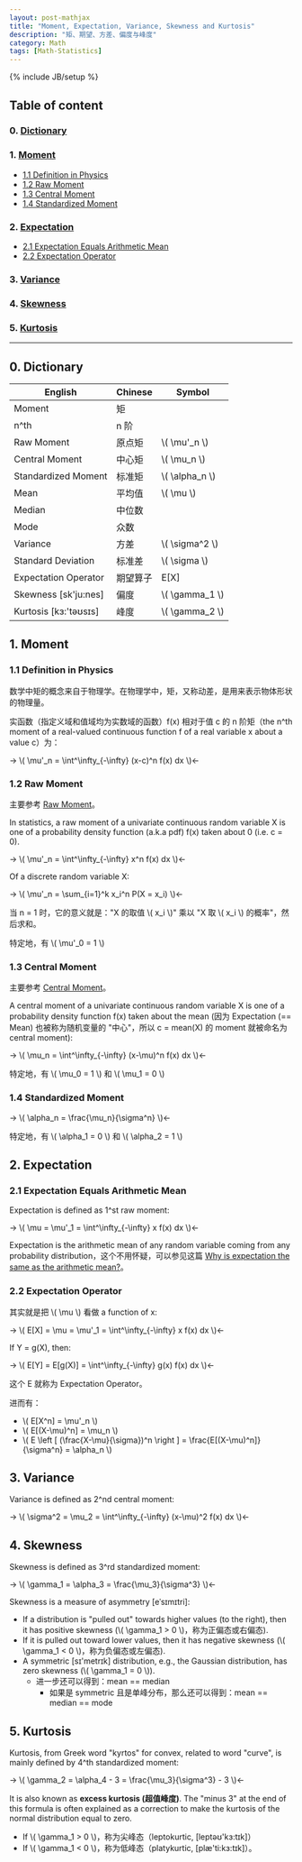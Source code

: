 ```yaml
---
layout: post-mathjax
title: "Moment, Expectation, Variance, Skewness and Kurtosis"
description: "矩、期望、方差、偏度与峰度"
category: Math
tags: [Math-Statistics]
---
```

{% include JB/setup %}

## Table of content

### 0. [Dictionary](#Dictionary)

### 1. [Moment](#Moment)
  
- [1.1 Definition in Physics](#definition-in-physics)
- [1.2 Raw Moment](#raw-moment)
- [1.3 Central Moment](#central-moment)   
- [1.4 Standardized Moment](#standardized-moment)

### 2. [Expectation](#Expectation)

- [2.1 Expectation Equals Arithmetic Mean](#expectation-eq-mean)
- [2.2 Expectation Operator](#expectation-operator)

### 3. [Variance](#Variance)

### 4. [Skewness](#Skewness)

### 5. [Kurtosis](#Kurtosis)

-----

## <a name="Dictionary"></a>0. Dictionary

| English               | Chinese  | Symbol           |
|-----------------------|----------|------------------|
| Moment                | 矩       |                  |
| n^th                  | n 阶     |                  |
| Raw Moment            | 原点矩   | \\( \mu'\_n \\)  |
| Central Moment        | 中心矩   | \\( \mu_n \\)    |
| Standardized Moment   | 标准矩   | \\( \alpha_n \\) |
| Mean                  | 平均值   | \\( \mu \\)      |
| Median                | 中位数   |                  | 
| Mode                  | 众数     |                  |
| Variance              | 方差     | \\( \sigma\^2 \\)|
| Standard Deviation    | 标准差   | \\( \sigma \\)   |
| Expectation Operator  | 期望算子 | E[X]             |
| Skewness [sk'ju:nes]  | 偏度     | \\( \gamma_1 \\) |
| Kurtosis [kɜ:'təʊsɪs] | 峰度     | \\( \gamma_2 \\) |

## <a name="Moment"></a>1. Moment

### <a name="definition-in-physics"></a>1.1 Definition in Physics

数学中矩的概念来自于物理学。在物理学中，矩，又称动差，是用来表示物体形状的物理量。  

实函数（指定义域和值域均为实数域的函数）f(x) 相对于值 c 的 n 阶矩（the n^th moment of a real-valued continuous function f of a real variable x about a value c）为：

<!-- 
\\( \int\^\infty\_\infty x  \\)  
\\( \int\_\infty\^\infty x  \\)   
\\( \int\^\infty\_{-\infty} x  \\)   
\\( u'\_n \\)  
\\( u'\_n = \int\^\infty\_{-\infty} x \\)  
-->

-> \\( \mu'\_n = \int\^\infty\_{-\infty} (x-c)\^n f(x) dx \\)<-

### <a name="raw-moment"></a>1.2 Raw Moment

主要参考 [Raw Moment](http://mathworld.wolfram.com/RawMoment.html)。  

In statistics, a raw moment of a univariate continuous random variable X is one of a probability density function (a.k.a pdf) f(x) taken about 0 (i.e. c = 0).  

-> \\( \mu'\_n = \int\^\infty\_{-\infty} x\^n f(x) dx \\)<-

Of a discrete random variable X:

-> \\( \mu'\_n = \sum\_{i=1}\^k x\_i\^n P(X = x_i) \\)<-

当 n = 1 时，它的意义就是："X 的取值 \\( x_i \\)" 乘以 "X 取 \\( x_i \\) 的概率"，然后求和。

特定地，有 \\( \mu'\_0 = 1 \\)

### <a name="central-moment"></a>1.3 Central Moment

主要参考 [Central Moment](http://mathworld.wolfram.com/CentralMoment.html)。  

A central moment of a univariate continuous random variable X is one of a probability density function f(x) taken about the mean (因为 Expectation (== Mean) 也被称为随机变量的 "中心"，所以 c = mean(X) 的 moment 就被命名为 central moment):

-> \\( \mu_n = \int\^\infty\_{-\infty} (x-\mu)\^n f(x) dx \\)<-

特定地，有 \\( \mu_0 = 1 \\) 和 \\( \mu_1 = 0 \\)

### <a name="standardized-moment"></a>1.4 Standardized Moment

->  \\( \alpha_n =  \frac{\mu_n}{\sigma\^n} \\)<-

特定地，有 \\( \alpha_1 = 0 \\) 和 \\( \alpha_2 = 1 \\)

## <a name="Expectation"></a>2. Expectation

### <a name="expectation-eq-mean"></a>2.1 Expectation Equals Arithmetic Mean

Expectation is defined as 1^st raw moment: 

-> \\( \mu = \mu'\_1 = \int\^\infty\_{-\infty} x f(x) dx \\)<-

Expectation is the arithmetic mean of any random variable coming from any probability distribution，这个不用怀疑，可以参见这篇 [Why is expectation the same as the arithmetic mean?](http://stats.stackexchange.com/questions/30365/why-is-expectation-the-same-as-the-arithmetic-mean)。

### <a name="expectation-operator"></a>2.2 Expectation Operator

其实就是把 \\( \mu \\) 看做 a function of x:

-> \\( E[X] = \mu = \mu'\_1 = \int\^\infty\_{-\infty} x f(x) dx \\)<-

If Y = g(X), then:

-> \\( E[Y] = E[g(X)] = \int\^\infty\_{-\infty} g(x) f(x) dx \\)<-

这个 E 就称为 Expectation Operator。  

进而有：

* \\( E[X\^n] = \mu'\_n \\) 
* \\( E[(X-\mu)\^n] = \mu\_n \\)
* \\( E \left \[ (\frac{X-\mu}{\sigma})\^n  \right \] = \frac{E[(X-\mu)\^n]}{\sigma\^n} = \alpha\_n \\)

## <a name="Variance"></a>3. Variance

Variance is defined as 2^nd central moment:

-> \\( \sigma\^2 = \mu_2 = \int\^\infty\_{-\infty} (x-\mu)\^2 f(x) dx \\)<-

## <a name="Skewness"></a>4. Skewness

Skewness is defined as 3^rd standardized moment: 

-> \\( \gamma_1 = \alpha_3 =  \frac{\mu_3}{\sigma\^3} \\)<-

Skewness is a measure of asymmetry [eˈsɪmɪtri]: 

* If a distribution is "pulled out" towards higher values (to the right), then it has positive skewness (\\( \gamma_1 > 0 \\)，称为正偏态或右偏态). 
* If it is pulled out toward lower values, then it has negative skewness (\\( \gamma_1 < 0 \\)，称为负偏态或左偏态).
* A symmetric [sɪ'metrɪk] distribution, e.g., the Gaussian distribution, has zero skewness (\\( \gamma_1 = 0 \\)).
	* 进一步还可以得到：mean == median
		* 如果是 symmetric 且是单峰分布，那么还可以得到：mean == median == mode

## <a name="Kurtosis"></a>5. Kurtosis

Kurtosis, from Greek word "kyrtos" for convex, related to word "curve", is mainly defined by 4^th standardized moment:

-> \\( \gamma_2 = \alpha_4 - 3 =  \frac{\mu_3}{\sigma\^3} - 3 \\)<-

It is also known as **excess kurtosis (超值峰度)**. The "minus 3" at the end of this formula is often explained as a correction to make the kurtosis of the normal distribution equal to zero.

* If \\( \gamma_1 > 0 \\)，称为尖峰态（leptokurtic, [leptəʊ'kɜ:tɪk]）
* If \\( \gamma_1 < 0 \\)，称为低峰态（platykurtic, [plæ'ti:kɜ:tɪk]）。